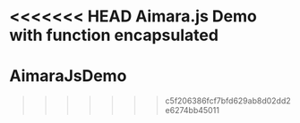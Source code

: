<<<<<<< HEAD
Aimara.js Demo with function encapsulated
=======
# AimaraJsDemo
>>>>>>> c5f206386fcf7bfd629ab8d02dd2e6274bb45011
